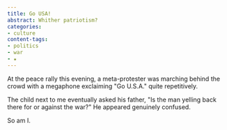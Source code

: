 ```yaml
---
title: Go USA!
abstract: Whither patriotism?
categories:
- culture
content-tags:
- politics
- war
- ★
---
```


At the peace rally this evening, a meta-protester was marching behind the crowd with a megaphone exclaiming "Go U.S.A." quite repetitively.

The child next to me eventually asked his father, "Is the man yelling back there for or against the war?"  He appeared genuinely confused.

So am I.
